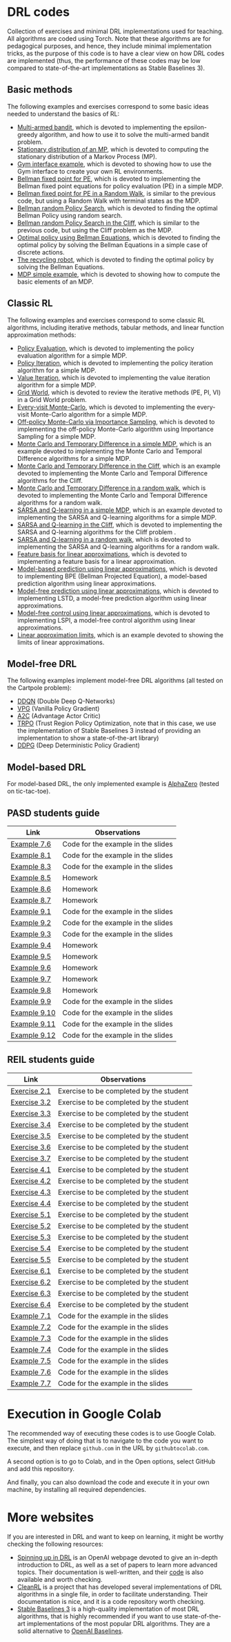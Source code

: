 # DRL codes
Collection of exercises and minimal DRL implementations used for teaching. All algorithms are coded using Torch. Note that these algorithms are for pedagogical purposes, and hence, they include minimal implementation tricks, as the purpose of this code is to have a clear view on how DRL codes are implemented (thus, the performance of these codes may be low compared to state-of-the-art implementations as Stable Baselines 3).

## Basic methods
The following examples and exercises correspond to some basic ideas needed to understand the basics of RL:
* [Multi-armed bandit](/basics/multi_armed_bandit.ipynb), which is devoted to implementing the epsilon-greedy algorithm, and how to use it to solve the multi-armed bandit problem.
* [Stationary distribution of an MP](/basics/stationary_distribution_MP.ipynb), which is devoted to computing the stationary distribution of a Markov Process (MP).
* [Gym interface example](/basics/cliff_gym.ipynb), which is devoted to showing how to use the Gym interface to create your own RL environments.
* [Bellman fixed point for PE](/basics/bellman_PE.ipynb), which is devoted to implementing the Bellman fixed point equations for policy evaluation (PE) in a simple MDP.
* [Bellman fixed point for PE in a Random Walk](/basics/bellman_PE_rw.ipynb), is similar to the previous code, but using a Random Walk with terminal states as the MDP.
* [Bellman random Policy Search](/basics/bellman_PS.ipynb), which is devoted to finding the optimal Bellman Policy using random search.
* [Bellman random Policy Search in the Cliff](/basics/bellman_PS_cliff.ipynb), which is similar to the previous code, but using the Cliff problem as the MDP.
* [Optimal policy using Bellman Equations](/basics/bellman_opt.ipynb), which is devoted to finding the optimal policy by solving the Bellman Equations in a simple case of discrete actions.
* [The recycling robot](/basics/recycling_robot.ipynb), which is devoted to finding the optimal policy by solving the Bellman Equations.
* [MDP simple example](/basics/two_state_example.ipynb), which is devoted to showing how to compute the basic elements of an MDP.

## Classic RL
The following examples and exercises correspond to some classic RL algorithms, including iterative methods, tabular methods, and linear function approximation methods:
* [Policy Evaluation](/classical_rl/policy_evaluation.ipynb), which is devoted to implementing the policy evaluation algorithm for a simple MDP.
* [Policy Iteration](/classical_rl/policy_iteration.ipynb), which is devoted to implementing the policy iteration algorithm for a simple MDP.
* [Value Iteration](/classical_rl/value_iteration.ipynb), which is devoted to implementing the value iteration algorithm for a simple MDP.
* [Grid World](/classical_rl/grid_world.ipynb), which is devoted to review the iterative methods (PE, PI, VI) in a Grid World problem.
* [Every-visit Monte-Carlo](/classical_rl/monte_carlo_rw.ipynb), which is devoted to implementing the every-visit Monte-Carlo algorithm for a simple MDP.
* [Off-policy Monte-Carlo via Importance Sampling](/classical_rl/monte_carlo_rw_off.ipynb), which is devoted to implementing the off-policy Monte-Carlo algorithm using Importance Sampling for a simple MDP.
* [Monte Carlo and Temporary Difference in a simple MDP](/classical_rl/mc_td_two_state.ipynb), which is an example devoted to implementing the Monte Carlo and Temporal Difference algorithms for a simple MDP.
* [Monte Carlo and Temporary Difference in the Cliff](/classical_rl/mc_td_cliff.ipynb), which is an example devoted to implementing the Monte Carlo and Temporal Difference algorithms for the Cliff.
* [Monte Carlo and Temporary Difference in a random walk](/classical_rl/mc_td_rw.ipynb), which is devoted to implementing the Monte Carlo and Temporal Difference algorithms for a random walk.
* [SARSA and Q-learning in a simple MDP](/classical_rl/sarsa_ql_two_state.ipynb), which is an example devoted to implementing the SARSA and Q-learning algorithms for a simple MDP.
* [SARSA and Q-learning in the Cliff](/classical_rl/sarsa_ql_cliff.ipynb), which is devoted to implementing the SARSA and Q-learning algorithms for the Cliff problem .
* [SARSA and Q-learning in a random walk](/classical_rl/sarsa_ql_rw.ipynb), which is devoted to implementing the SARSA and Q-learning algorithms for a random walk.
* [Feature basis for linear approximations](/classical_rl/linear_intro.ipynb), which is devoted to implementing a feature basis for a linear approximation.
* [Model-based prediction using linear approximations](/classical_rl/linear_mb.ipynb), which is devoted to implementing BPE (Bellman Projected Equation), a model-based prediction algorithm using linear approximations.
* [Model-free prediction using linear approximations](/classical_rl/lstd.ipynb), which is devoted to implementing LSTD, a model-free prediction algorithm using linear approximations.
* [Model-free control using linear approximations](/classical_rl/lspi.ipynb), which is devoted to implementing LSPI, a model-free control algorithm using linear approximations.
* [Linear approximation limits](/classical_rl/linear_limits.ipynb), which is an example devoted to showing the limits of linear approximations.

## Model-free DRL
The following examples implement model-free DRL algorithms (all tested on the Cartpole problem):
* [DDQN](/model_free/DDQN_cartpole.ipynb) (Double Deep Q-Networks)
* [VPG](/model_free/VPG_cartpole.ipynb) (Vanilla Policy Gradient)
* [A2C](/model_free/A2C_cartpole.ipynb) (Advantage Actor Critic)
* [TRPO](/model_free/TRPO_cartpole.ipynb) (Trust Region Policy Optimization, note that in this case, we use the implementation of Stable Baselines 3 instead of providing an implementation to show a state-of-the-art library)
* [DDPG](/model_free/DDPG_cartpole.ipynb) (Deep Deterministic Policy Gradient)

## Model-based DRL
For model-based DRL, the only implemented example is [AlphaZero](/model_based/AlphaZero.ipynb) (tested on tic-tac-toe).

## PASD students guide

| Link                                                  | Observations                       |
|-------------------------------------------------------|------------------------------------|
| [Example 7.6](/basics/cliff_gym.ipynb)                | Code for the example in the slides |
| [Example 8.1](/basics/two_state_example.ipynb)        | Code for the example in the slides |
| [Example 8.3](/basics/bellman_PS_cliff.ipynb)         | Code for the example in the slides |
| [Example 8.5](/classical_rl/policy_evaluation.ipynb)  | Homework                           |
| [Example 8.6](/classical_rl/policy_iteration.ipynb)   | Homework                           |
| [Example 8.7](/classical_rl/value_iteration.ipynb)    | Homework                           |
| [Example 9.1](/classical_rl/mc_td_two_state.ipynb)    | Code for the example in the slides |
| [Example 9.2](/classical_rl/mc_td_cliff.ipynb)        | Code for the example in the slides |
| [Example 9.3](/classical_rl/sarsa_ql_two_state.ipynb) | Code for the example in the slides |
| [Example 9.4](/classical_rl/sarsa_ql_cliff.ipynb)     | Homework                           |
| [Example 9.5](/classical_rl/linear_intro.ipynb)       | Homework                           |
| [Example 9.6](/classical_rl/linear_mb.ipynb)          | Homework                           |
| [Example 9.7](/classical_rl/lstd.ipynb)               | Homework                           |
| [Example 9.8](/classical_rl/lspi.ipynb)               | Homework                           |
| [Example 9.9](/classical_rl/linear_limits.ipynb)      | Code for the example in the slides      |
| [Example 9.10](/model_free/DDQN_cartpole.ipynb)       | Code for the example in the slides |
| [Example 9.11](/model_free/VPG_cartpole.ipynb)        | Code for the example in the slides |
| [Example 9.12](/model_free/A2C_cartpole.ipynb)        | Code for the example in the slides |

## REIL students guide

| Link                                                     | Observations                            |
|----------------------------------------------------------|-----------------------------------------|
| [Exercise 2.1](/basics/multi_armed_bandit.ipynb)         | Exercise to be completed by the student |
| [Exercise 3.2](/basics/stationary_distribution_MP.ipynb) | Exercise to be completed by the student |
| [Exercise 3.3](/basics/bellman_PE.ipynb)                 | Exercise to be completed by the student |
| [Exercise 3.4](/basics/bellman_PE_rw.ipynb)              | Exercise to be completed by the student |
| [Exercise 3.5](/basics/bellman_PS.ipynb)                 | Exercise to be completed by the student |
| [Exercise 3.6](/basics/bellman_opt.ipynb)                | Exercise to be completed by the student |
| [Exercise 3.7](/basics/recycling_robot.ipynb)            | Exercise to be completed by the student |
| [Exercise 4.1](/classical_rl/policy_evaluation.ipynb)    | Exercise to be completed by the student |
| [Exercise 4.2](/classical_rl/policy_iteration.ipynb)     | Exercise to be completed by the student |
| [Exercise 4.3](/classical_rl/value_iteration.ipynb)      | Exercise to be completed by the student |
| [Exercise 4.4](/classical_rl/grid_world.ipynb)           | Exercise to be completed by the student |
| [Exercise 5.1](/classical_rl/monte_carlo_rw.ipynb)       | Exercise to be completed by the student |
| [Exercise 5.2](/classical_rl/monte_carlo_rw_off.ipynb)   | Exercise to be completed by the student |
| [Exercise 5.3](/classical_rl/mc_td_rw.ipynb)             | Exercise to be completed by the student |
| [Exercise 5.4](/classical_rl/sarsa_ql_rw.ipynb)          | Exercise to be completed by the student |
| [Exercise 5.5](/classical_rl/sarsa_ql_cliff.ipynb)       | Exercise to be completed by the student |
| [Exercise 6.1](/classical_rl/linear_intro.ipynb)         | Exercise to be completed by the student |
| [Exercise 6.2](/classical_rl/linear_mb.ipynb)            | Exercise to be completed by the student |
| [Exercise 6.3](/classical_rl/lstd.ipynb)                 | Exercise to be completed by the student |
| [Exercise 6.4](/classical_rl/lspi.ipynb)                 | Exercise to be completed by the student |
| [Example 7.1](/classical_rl/linear_limits.ipynb)         | Code for the example in the slides      |
| [Example 7.2](/model_free/DDQN_cartpole.ipynb)           | Code for the example in the slides |
| [Example 7.3](/model_free/VPG_cartpole.ipynb)            | Code for the example in the slides |
| [Example 7.4](/model_free/A2C_cartpole.ipynb)            | Code for the example in the slides |
| [Example 7.5](/model_free/TRPO_cartpole.ipynb)           | Code for the example in the slides |
| [Example 7.6](/model_free/DDPG_cartpole.ipynb)           | Code for the example in the slides |
| [Example 7.7](/model_based/AlphaZero.ipynb)              | Code for the example in the slides |

# Execution in Google Colab

The recommended way of executing these codes is to use Google Colab. The simplest way of doing that is to navigate to the code you want to execute, and then replace `github.com` in the URL by `githubtocolab.com`.

A second option is to go to Colab, and in the Open options, select GitHub and add this repository.

And finally, you can also download the code and execute it in your own machine, by installing all required dependencies.

# More websites

If you are interested in DRL and want to keep on learning, it might be worthy checking the following resources:

* [Spinning up in DRL](https://spinningup.openai.com/en/latest/) is an OpenAI webpage devoted to give an in-depth introduction to DRL, as well as a set of papers to learn more advanced topics. Their documentation is well-written, and their [code](https://github.com/openai/spinningup) is also available and worth checking.
* [CleanRL](https://github.com/vwxyzjn/cleanrl) is a project that has developed several implementations of DRL algorithms in a single file, in order to facilitate understanding. Their documentation is nice, and it is a code repository worth checking.
* [Stable Baselines 3](https://github.com/DLR-RM/stable-baselines3) is a high-quality implementation of most DRL algorithms, that is highly recommended if you want to use state-of-the-art implementations of the most popular DRL algorithms. They are a solid alternative to [OpenAI Baselines](https://github.com/openai/baselines).

